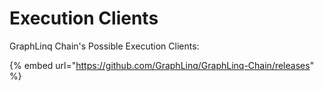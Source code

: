 # Execution Clients

GraphLinq Chain's Possible Execution Clients:

{% embed url="https://github.com/GraphLinq/GraphLinq-Chain/releases" %}

